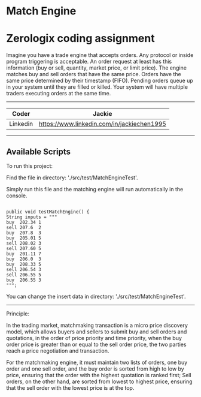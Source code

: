 Match Engine
===========================

# Zerologix coding assignment
Imagine you have a trade engine that accepts orders. Any protocol or inside program triggering is
acceptable. An order request at least has this information (buy or sell, quantity, market price, or limit
price).
The engine matches buy and sell orders that have the same price. Orders have the same price
determined by their timestamp (FIFO). Pending orders queue up in your system until they are filled or
killed. Your system will have multiple traders executing orders at the same time.


****

| Coder    | Jackie                   |
|----------|--------------------------
| Linkedin | https://www.linkedin.com/in/jackiechen1995
               


****

## Available Scripts

To run this project: 

Find the file in directory: './src/test/MatchEngineTest'. 

Simply run this file and the matching engine will run automatically in the console.



```

public void testMatchEngine() {
String inputs = """
buy  202.34 1
sell 207.6  2
buy  207.8  3
buy  205.01 5
sell 208.02 3
sell 207.60 5
buy  201.11 7
buy  206.0  3
buy  208.33 5
sell 206.54 3
sell 206.55 5
buy  206.55 3
""";
```

You can change the insert data in directory:  './src/test/MatchEngineTest'.
****


Principle:

In the trading market, matchmaking transaction is a micro price discovery model, 
which allows buyers and sellers to submit buy and sell orders and quotations, 
in the order of price priority and time priority, when the buy order price is greater than or 
equal to the sell order price, the two parties reach a price negotiation and transaction.

For the matchmaking engine, it must maintain two lists of orders, one buy order and one sell order, 
and the buy order is sorted from high to low by price, ensuring that the order with the highest 
quotation is ranked first; Sell orders, on the other hand, are sorted from lowest to highest price, 
ensuring that the sell order with the lowest price is at the top.








